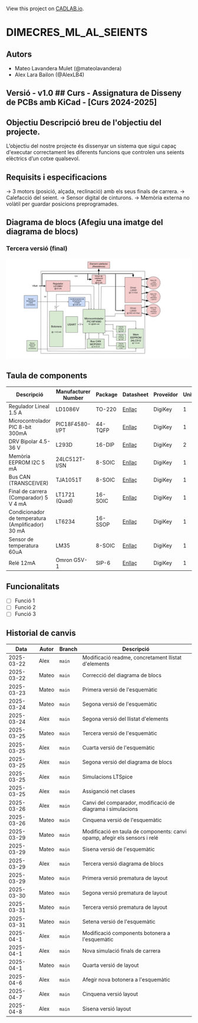 View this project on [CADLAB.io](https://cadlab.io/project/28988). 

# DIMECRES_ML_AL_SEIENTS
## Autors
- Mateo Lavandera Mulet (@mateolavandera)
- Alex Lara Bailon (@AlexLB4)

## Versió - v1.0 ## Curs - Assignatura de Disseny de PCBs amb KiCad - [Curs 2024-2025]

## Objectiu Descripció breu de l'objectiu del projecte.
L’objectiu del nostre projecte és dissenyar un sistema que sigui capaç d'executar correctament les diferents funcions que controlen uns seients elèctrics d’un cotxe qualsevol.

## Requisits i especificacions
→ 3 motors (posició, alçada, reclinació) amb els seus finals de carrera. 
→ Calefacció del seient. 
→ Sensor digital de cinturons. 
→ Memòria externa no volàtil per guardar posicions preprogramades.

## Diagrama de blocs (Afegiu una imatge del diagrama de blocs)
### Tercera versió (final)
![Diagrama de blocs](Diagrama%20de%20blocs%20EdD%203.jpg)

## Taula de components
| Descripció | Manufacturer Number | Package | Datasheet | Proveïdor | Unitats |
|------------|--------------------|---------|----------|----------|---------|
| Regulador Lineal 1.5 A  | LD1086V | TO-220 | [Enllaç](https://www.st.com/content/ccc/resource/technical/document/datasheet/53/db/00/58/09/98/4b/36/CD00001884.pdf/files/CD00001884.pdf/jcr:content/translations/en.CD00001884.pdf) | DigiKey | 1 |
| Microcontrolador PIC 8-bit 300mA | PIC18F4580-I/PT | 44-TQFP | [Enllaç](https://ww1.microchip.com/downloads/en/DeviceDoc/39637d.pdf) | DigiKey | 1 |
| DRV Bipolar 4.5-36 V  | L293D | 16-DIP | [Enllaç](https://www.st.com/content/ccc/resource/technical/document/datasheet/04/ac/22/f9/20/5d/43/a1/CD00000059.pdf/files/CD00000059.pdf/jcr:content/translations/en.CD00000059.pdf) | DigiKey | 2 |
| Memòria EEPROM I2C 5 mA  | 24LC512T-I/SN | 8-SOIC | [Enllaç](https://ww1.microchip.com/downloads/en/DeviceDoc/24AA512-24LC512-24FC512-512K-Bit-I2C-Serial-EEPROM-20001754Q.pdf) | DigiKey | 1 |
| Bus CAN (TRANSCEIVER) | TJA1051T	| 8-SOIC | [Enllaç](https://www.nxp.com/docs/en/data-sheet/TJA1051.pdf) | DigiKey | 1 |
| Final de carrera (Comparador) 5 V 4 mA  | LT1721 (Quad) | 16-SOIC | [Enllaç](https://www.analog.com/media/en/technical-documentation/data-sheets/17201fc.pdf) | DigiKey | 1 |
| Condicionador de temperatura (Amplificador) 30 mA  | LT6234 | 16-SSOP | [Enllaç](https://www.analog.com/media/en/technical-documentation/data-sheets/623345fc.pdf) | DigiKey | 1 |
| Sensor de temperatura 60uA | LM35 | 8-SOIC | [Enllaç](https://www.ti.com/lit/ds/symlink/lm35.pdf) | DigiKey | 1 |
| Relé 12mA | Omron G5V-1 | SIP-6 | [Enllaç](https://omronfs.omron.com/en_US/ecb/products/pdf/en-g5v_1.pdf) | DigiKey | 1 |



## Funcionalitats
- [ ] Funció 1
- [ ] Funció 2
- [ ] Funció 3

## Historial de canvis 
| Data | Autor | Branch | Descripció |
|------------|-------|--------|-----------------------------------------------------|
| 2025-03-22 | Alex | `main` | Modificació readme, concretament llistat d'elements |
| 2025-03-22 | Mateo | `main` | Correcció del diagrama de blocs |
| 2025-03-23 | Mateo | `main` | Primera versió de l'esquemàtic  |
| 2025-03-24 | Mateo | `main` | Segona versió de l'esquemàtic  |
| 2025-03-24 | Alex | `main` | Segona versió del llistat d'elements |
| 2025-03-25 | Mateo | `main` | Tercera versió de l'esquemàtic  |
| 2025-03-25 | Alex | `main` | Cuarta versió de l'esquemàtic  |
| 2025-03-25 | Alex | `main` | Segona versió del diagrama de blocs |
| 2025-03-25 | Alex | `main` | Simulacions LTSpice |
| 2025-03-25 | Alex | `main` | Assiganció net clases |
| 2025-03-26 | Alex | `main` | Canvi del comparador, modificació de diagrama i simulacions |
| 2025-03-26 | Mateo | `main` | Cinquena versió de l'esquemàtic |
| 2025-03-29 | Mateo | `main` | Modificació en taula de components: canvi opamp, afegir els sensors i relé |
| 2025-03-29 | Mateo | `main` | Sisena versió de l'esquemàtic |
| 2025-03-29 | Alex | `main` | Tercera versió diagrama de blocs |
| 2025-03-29 | Mateo | `main` | Primera versió prematura de layout |
| 2025-03-30 | Mateo | `main` | Segona versió prematura de layout |
| 2025-03-31 | Mateo | `main` | Tercera versió prematura de layout |
| 2025-03-31 | Mateo | `main` | Setena versió de l'esquemàtic |
| 2025-04-1 | Alex | `main` | Modificació components botonera a l'esquemàtic|
| 2025-04-1 | Alex | `main` | Nova simulació finals de carrera |
| 2025-04-1 | Mateo | `main` | Quarta versió de layout |
| 2025-04-6 | Alex | `main` | Afegir nova botonera a l'esquemàtic |
| 2025-04-7 | Alex | `main` | Cinquena versió layout |
| 2025-04-8 | Alex | `main` | Sisena versió layout |










